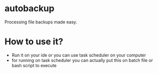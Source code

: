 # autobackup
Processing file backups made easy. 

# How to use it? 
* Run it on your ide or you can use task scheduler on your computer
* for running on task scheduler you can actually put this on batch file or bash script to execute

